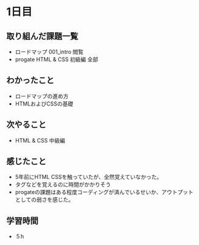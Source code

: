 # 1日目
## 取り組んだ課題一覧
- ロードマップ 001_intro 閲覧
- progate HTML & CSS 初級編 全部
## わかったこと
- ロードマップの進め方
- HTMLおよびCSSの基礎
## 次やること
- HTML & CSS 中級編
## 感じたこと
- 5年前にHTML CSSを触っていたが、全然覚えていなかった。
- タグなどを覚えるのに時間がかかりそう
- progateの課題はある程度コーディングが済んでいるせいか、アウトプットとしての弱さを感じた。
## 学習時間
- ５h

